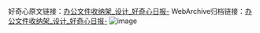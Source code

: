 好奇心原文链接：[办公文件收纳架_设计_好奇心日报-](https://www.qdaily.com/articles/2630.html)
WebArchive归档链接：[办公文件收纳架_设计_好奇心日报-](http://web.archive.org/web/20190623151250/https://www.qdaily.com/articles/2630.html)
![image](http://ww3.sinaimg.cn/large/007d5XDply1g3v6c3wt89j30u034cqid)